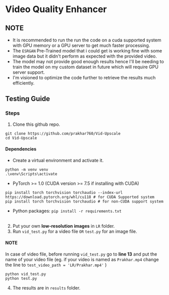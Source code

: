 # Video Quality Enhancer

## NOTE
- It is recommended to run the run the code on a cuda supported system with GPU memory or a GPU server to get much faster processing.
- The `ESRGAN` Pre-Trained model that i could get is working fine with some image data but it didn't perform as expected with the provided video.
- The model may not provide good enough results hence I'll be needing to train the model on my custom dataset in future which will require GPU server support.
- I'm visioned to optimize the code further to retrieve the results much efficiently.

## Testing Guide

### Steps
1. Clone this github repo.
```
git clone https://github.com/prakhar760/Vid-Upscale
cd Vid-Upscale
```
#### Dependencies
- Create a virtual environment and activate it.
```
python -m venv venv
.\venv\Scripts\activate
```
- PyTorch >= 1.0 (CUDA version >= 7.5 if installing with CUDA) 
```
pip install torch torchvision torchaudio --index-url https://download.pytorch.org/whl/cu118 # for CUDA Supported system
pip install torch torchvision torchaudio # for non-CUDA support system
```
- Python packages:  `pip install -r requirements.txt`<br><br>
2. Put your own **low-resolution images** in `LR` folder. <br>
3. Run `vid_test.py` for a video file `OR` `test.py` for an image file.<br>
#### NOTE
In case of video file, before running `vid_test.py` go to **line 13** and put the name of your video file (eg. if your video is named as `Prakhar.mp4` change the line to `test_video_path = 'LR/Prakhar.mp4'` )
```
python vid_test.py
python test.py
```
4. The results are in `results` folder.
